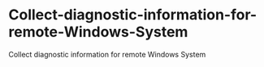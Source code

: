 # Collect-diagnostic-information-for-remote-Windows-System
Collect diagnostic information for remote Windows System
